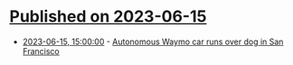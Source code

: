 # [Published on 2023-06-15](index.md)

* [2023-06-15, 15:00:00](https://soylentnews.org/article.pl?sid=23/06/14/034256&from=rss) - [Autonomous Waymo car runs over dog in San Francisco](https://soylentnews.org/article.pl?sid=23/06/14/034256&from=rss)
